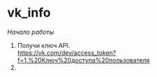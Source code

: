 # vk_info
*Начало работы*
1. Получи ключ API.  
https://vk.com/dev/access_token?f=1.%20Ключ%20доступа%20пользователя
2. 